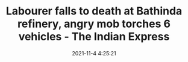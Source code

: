 ---
"title": "Labourer falls to death at Bathinda refinery, angry mob torches 6 vehicles - The Indian Express"
"date": "2021-11-4 4:25:21"
"feed_name": "GOOGLENEWSCONSTRUCTION"
"feed_website": "https://news.google.com/search?q=construction%2Bincident&hl=en-US&gl=US&ceid=US:en"
"feed_rss": "https://news.google.com/rss/search?q=construction%2Bincident&hl=en-US&gl=US&ceid=US:en"
"link": "https://indianexpress.com/article/cities/ludhiana/labourer-death-bathinda-refinery-mob-torches-6-vehicles-7606901/"
"source": "{'href': 'https://indianexpress.com', 'title': 'The Indian Express'}"
"file": "_posts/2021-1-1-a80bf17b4d58e3959c2c26f3f51816baac919ee4.md"
"accident": "0"
"drilling": "0"
"dead": "0"
"injured": "0"
"arrested": "0"
"place": "unknown place"
"where": "unknown site"
"causes": "unknown"
"place_uri": "unknown place"
---